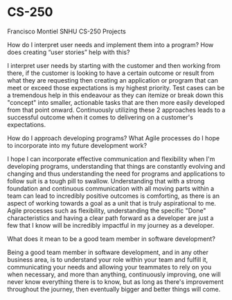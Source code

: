 # CS-250
Francisco Montiel
SNHU CS-250 Projects

How do I interpret user needs and implement them into a program? How does creating “user stories” help with this?

I interpret user needs by starting with the customer and then working from there, if the customer is looking to have a certain outcome or result from what they are requesting then creating an application or program that can meet or exceed those expectations is my highest priority.
Test cases can be a tremendous help in this endeavour as they can itemize or break down this "concept" into smaller, actionable tasks that are then more easily developed from that point onward.
Continuously utilizing these 2 approaches leads to a successful outcome when it comes to delivering on a customer's expectations.

How do I approach developing programs? What Agile processes do I hope to incorporate into my future development work?

I hope I can incorporate effective communication and flexibility when I'm developing programs, understanding that things are constantly evolving and changing and thus understanding the need for programs and applications to follow suit is a tough pill to swallow.
Understanding that with a strong foundation and continuous communication with all moving parts within a team can lead to incredibly positive outcomes is comforting, as there is an aspect of working towards a goal as a unit that is truly aspirational to me.
Agile processes such as flexibility, understanding the specific "Done" characteristics and having a clear path forward as a developer are just a few that I know will be incredibly impactful in my journey as a developer.

What does it mean to be a good team member in software development?

Being a good team member in software development, and in any other business area, is to understand your role within your team and fulfill it, communicating your needs and allowing your teammates to rely on you when necessary, and more than anything,
continuously improving, one will never know everything there is to know, but as long as there's improvement throughout the journey, then eventually bigger and better things will come.
